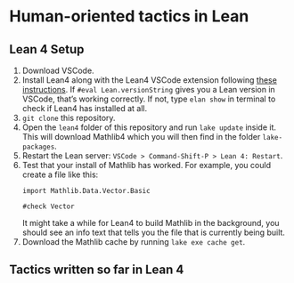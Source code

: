 # Human-oriented tactics in Lean

## Lean 4 Setup
1. Download VSCode.
2. Install Lean4 along with the Lean4 VSCode extension following [these instructions](https://leanprover.github.io/lean4/doc/quickstart.html).  If `#eval Lean.versionString` gives you a Lean version in VSCode, that’s working correctly.  If not, type `elan show` in terminal to check if Lean4 has installed at all.
3. `git clone` this repository.
4. Open the `lean4` folder of this repository and run `lake update` inside it. This will download Mathlib4 which you will then find in the folder `lake-packages`.
5. Restart the Lean server: `VSCode > Command-Shift-P > Lean 4: Restart`.
6. Test that your install of Mathlib has worked. For example, you could create a file like this: 
	```
	import Mathlib.Data.Vector.Basic
	
	#check Vector
	```
	It might take a while for Lean4 to build Mathlib in the background, you should see an info text that tells you the file that is currently being built. 
8. Download the Mathlib cache by running `lake exe cache get`.

## Tactics written so far in Lean 4

